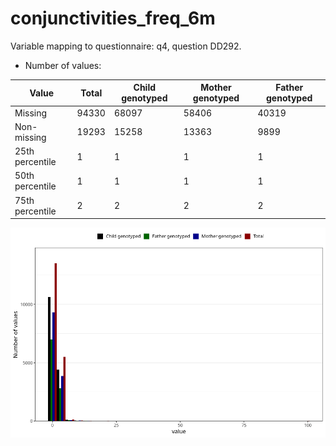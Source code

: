 # conjunctivities_freq_6m
Variable mapping to questionnaire: q4, question DD292.
- Number of values:

| Value | Total | Child genotyped | Mother genotyped | Father genotyped |
| ----- | ----- | --------------- | ---------------- | ---------------- |
| Missing | 94330 | 68097 | 58406 | 40319 |
| Non-missing | 19293 | 15258 | 13363 | 9899 |
| 25th percentile | 1 | 1 | 1 | 1 |
| 50th percentile | 1 | 1 | 1 | 1 |
| 75th percentile | 2 | 2 | 2 | 2 |



![](conjunctivities_freq_6m_n.png)



